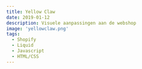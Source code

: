 ```yaml
---
title: Yellow Claw
date: 2019-01-12
description: Visuele aanpassingen aan de webshop
image: 'yellowclaw.png'
tags:
  - Shopify
  - Liquid
  - Javascript
  - HTML/CSS
---
```

